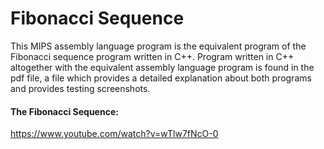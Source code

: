 # Fibonacci Sequence
This MIPS assembly language program is the equivalent program of the Fibonacci sequence program written in C++. Program written in C++ altogether with the equivalent assembly language program is found in the pdf file, a file which provides a detailed explanation about both programs and provides testing screenshots.

#### The Fibonacci Sequence:
https://www.youtube.com/watch?v=wTlw7fNcO-0
